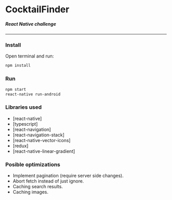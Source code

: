 # CocktailFinder
##### React Native challenge
---
### Install
Open terminal and run:
```sh
npm install
```
### Run
```sh
npm start
react-native run-android
```
### Libraries used
* [react-native]
* [typescript]
* [react-navigation]
* [react-navigation-stack]
* [react-native-vector-icons]
* [redux]
* [react-native-linear-gradient]
### Posible optimizations
* Implement pagination (require server side changes).
* Abort fetch instead of just ignore.
* Caching search results.
* Caching images.